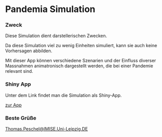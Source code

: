 # Pandemia Simulation

### Zweck

Diese Simulation dient darstellerischen Zwecken.

Da diese Simulation viel zu wenig Einheiten simuliert,
kann sie auch keine Vorhersagen abbilden.

Mit dieser App können verschiedene Szenarien und der Einfluss diverser Massnahmen animatronisch dargestellt werden,
die bei einer Pandemie relevant sind.

### Shiny App

Unter dem Link findet man die Simulation als Shiny-App.

[zur App](https://tpeschel.shinyapps.io/Pandemia "Pandemie Simulation" )

### Beste Grüße

Thomas.Peschel@IMISE.Uni-Leipzig.DE
